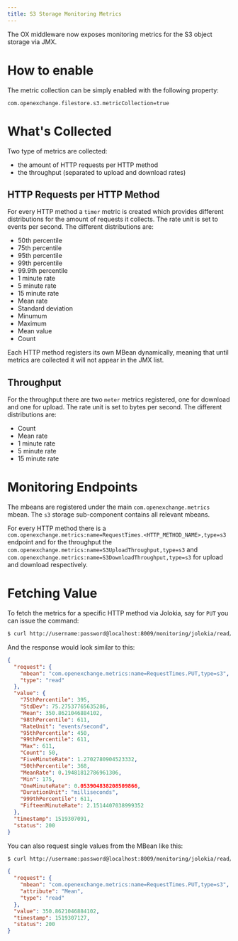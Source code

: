 ```yaml
---
title: S3 Storage Monitoring Metrics
---
```


The OX middleware now exposes monitoring metrics for the S3 object storage via JMX.

# How to enable

The metric collection can be simply enabled with the following property:

```properties
com.openexchange.filestore.s3.metricCollection=true
```

# What's Collected

Two type of metrics are collected: 

 * the amount of HTTP requests per HTTP method
 * the throughput (separated to upload and download rates)

## HTTP Requests per HTTP Method

For every HTTP method a `timer` metric is created which provides different distributions for the amount of requests it collects. The rate unit is set to events per second. The different distributions are:

 * 50th percentile
 * 75th percentile
 * 95th percentile
 * 99th percentile
 * 99.9th percentile
 * 1 minute rate
 * 5 minute rate
 * 15 minute rate
 * Mean rate
 * Standard deviation
 * Minumum
 * Maximum
 * Mean value
 * Count

Each HTTP method registers its own MBean dynamically, meaning that until metrics are collected it will not appear in the JMX list.

## Throughput

For the throughput there are two `meter` metrics registered, one for download and one for upload. The rate unit is set to bytes per second. The different distributions are:

 * Count
 * Mean rate
 * 1 minute rate
 * 5 minute rate
 * 15 minute rate

# Monitoring Endpoints

The mbeans are registered under the main `com.openexchange.metrics` mbean. The `s3` storage sub-component contains all relevant mbeans.

For every HTTP method there is a `com.openexchange.metrics:name=RequestTimes.<HTTP_METHOD_NAME>,type=s3` endpoint and for the throughput the `com.openexchange.metrics:name=S3UploadThroughput,type=s3` and `com.openexchange.metrics:name=S3DownloadThroughput,type=s3` for upload and download respectively.

# Fetching Value

To fetch the metrics for a specific HTTP method via Jolokia, say for `PUT` you can issue the command:

```bash
$ curl http://username:password@localhost:8009/monitoring/jolokia/read/com.openexchange.metrics:name=RequestTimes.PUT,type=s3
```
And the response would look similar to this:

```json
{
  "request": {
    "mbean": "com.openexchange.metrics:name=RequestTimes.PUT,type=s3",
    "type": "read"
  },
  "value": {
    "75thPercentile": 395,
    "StdDev": 75.27537765635286,
    "Mean": 350.8621046884102,
    "98thPercentile": 611,
    "RateUnit": "events/second",
    "95thPercentile": 450,
    "99thPercentile": 611,
    "Max": 611,
    "Count": 50,
    "FiveMinuteRate": 1.2702780904523332,
    "50thPercentile": 368,
    "MeanRate": 0.19481812786961306,
    "Min": 175,
    "OneMinuteRate": 0.053904838208509866,
    "DurationUnit": "milliseconds",
    "999thPercentile": 611,
    "FifteenMinuteRate": 2.1514407038999352
  },
  "timestamp": 1519307091,
  "status": 200
}
```

You can also request single values from the MBean like this:

```bash
$ curl http://username:password@localhost:8009/monitoring/jolokia/read/com.openexchange.metrics:name=RequestTimes.PUT,type=s3/Mean
```

```json
{
  "request": {
    "mbean": "com.openexchange.metrics:name=RequestTimes.PUT,type=s3",
    "attribute": "Mean",
    "type": "read"
  },
  "value": 350.8621046884102,
  "timestamp": 1519307127,
  "status": 200
}
```